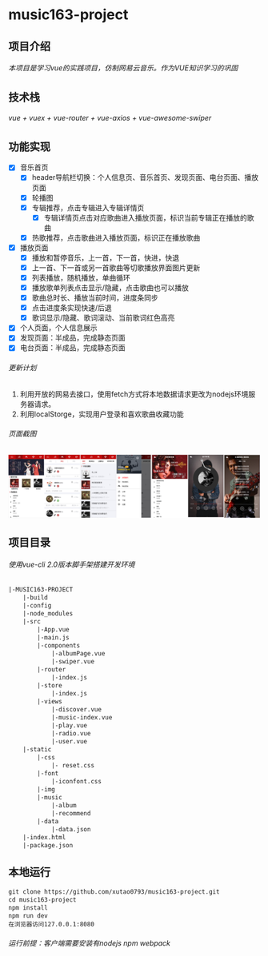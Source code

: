 # music163-project
## 项目介绍
###### 本项目是学习vue的实践项目，仿制网易云音乐。作为VUE知识学习的巩固
## 技术栈
###### vue + vuex + vue-router + vue-axios + vue-awesome-swiper
## 功能实现
- [X] 音乐首页
    - [X] header导航栏切换：个人信息页、音乐首页、发现页面、电台页面、播放页面
    - [x] 轮播图
    - [x] 专辑推荐，点击专辑进入专辑详情页
        - [x] 专辑详情页点击对应歌曲进入播放页面，标识当前专辑正在播放的歌曲
    - [x] 热歌推荐，点击歌曲进入播放页面，标识正在播放歌曲
- [X] 播放页面
    - [x] 播放和暂停音乐，上一首，下一首，快进，快退
    - [x] 上一首、下一首或另一首歌曲等切歌播放界面图片更新
    - [x] 列表播放，随机播放，单曲循环
    - [x] 播放歌单列表点击显示/隐藏，点击歌曲也可以播放
    - [x] 歌曲总时长、播放当前时间，进度条同步
    - [x] 点击进度条实现快速/后退
    - [x] 歌词显示/隐藏、歌词滚动、当前歌词红色高亮
- [X] 个人页面，个人信息展示
- [X] 发现页面：半成品，完成静态页面
- [X] 电台页面：半成品，完成静态页面

###### 更新计划
1. 利用开放的网易去接口，使用fetch方式将本地数据请求更改为nodejs环境服务器请求。
1. 利用localStorge，实现用户登录和喜欢歌曲收藏功能
###### 页面截图
![功能截图](./static/img/music163.png)

## 项目目录
###### 使用vue-cli 2.0版本脚手架搭建开发环境
```
|-MUSIC163-PROJECT
    |-build
    |-config
    |-node_modules
    |-src
        |-App.vue
        |-main.js
        |-components
            |-albumPage.vue
            |-swiper.vue
        |-router
            |-index.js
        |-store
            |-index.js
        |-views
            |-discover.vue
            |-music-index.vue
            |-play.vue
            |-radio.vue
            |-user.vue
    |-static
        |-css
            |- reset.css
        |-font
            |-iconfont.css
        |-img
        |-music
            |-album
            |-recommend
        |-data
            |-data.json
    |-index.html
    |-package.json
```
## 本地运行
```
git clone https://github.com/xutao0793/music163-project.git 
cd music163-project
npm install
npm run dev
在浏览器访问127.0.0.1:8080
```
###### 运行前提：客户端需要安装有nodejs npm webpack
